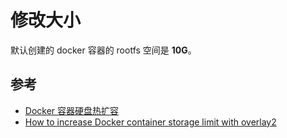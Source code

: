 # 修改大小

默认创建的 docker 容器的 rootfs 空间是 **10G**。

## 参考

* [Docker 容器硬盘热扩容](https://www.cnblogs.com/kevingrace/p/6667063.html)
* [How to increase Docker container storage limit with overlay2](https://www.reddit.com/r/docker/comments/71mift/how_to_increase_docker_container_storage_limit/)